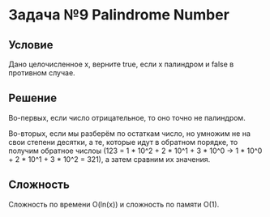 # Задача №9 Palindrome Number

## Условие

Дано целочисленное x, верните true, если x палиндром и false в противном случае.

## Решение

Во-первых, если число отрицательное, то оно точно не палиндром.

Во-вторых, если мы разберём по остаткам число, но умножим не на свои степени десятки,
а те, которые идут в обратном порядке, то получим обратное числоы
(123 = 1 * 10^2 + 2 * 10^1 + 3 * 10^0 -> 1 * 10^0 + 2 * 10^1 + 3 * 10^2 = 321),
а затем сравним их значения.

## Сложность

Сложность по времени O(ln(x)) и сложность по памяти O(1).